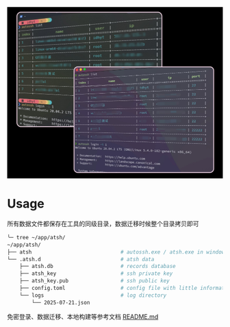 <img src="./cli.png" height="400" alt="demo">

# Usage

所有数据文件都保存在工具的同级目录，数据迁移时候整个目录拷贝即可

```bash
╰─ tree ~/app/atsh/
~/app/atsh/
├── atsh                             # autossh.exe / atsh.exe in windows
└── .atsh.d                          # atsh data
    ├── atsh.db                      # records database
    ├── atsh_key                     # ssh private key
    ├── atsh_key.pub                 # ssh public key
    ├── config.toml                  # config file with little information
    └── logs                         # log directory
        └── 2025-07-21.json
```

免密登录、数据迁移、本地构建等参考文档 [README.md](https://github.com/idhyt/autossh/blob/main/README.md)
